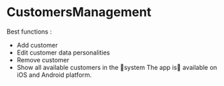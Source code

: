 # CustomersManagement
Best functions :
- Add customer
- Edit customer data personalities
- Remove customer
- Show all available customers in the system
The app is available on iOS and Android platform. 